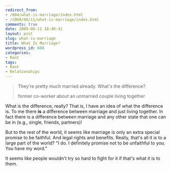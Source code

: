 ```yaml
---
redirect_from:
- /604/what-is-marriage/index.html
- /2009/06/11/what-is-marriage/index.html
comments: true
date: 2009-06-11 18:40:41
layout: post
slug: what-is-marriage
title: What Is Marriage?
wordpress_id: 604
categories:
- Rant
tags:
- Rant
- Relationships
---
```


> They're pretty much married already.  What's the difference?
>
> former co-worker about an unmarried couple living together 

What is the difference, really?  That is, I have an idea of what the difference is.  To me there **is** a difference between marriage and just living together.  In fact there is a difference between marriage and any other state that one can be in (e.g., single, friends, partners)!

But to the rest of the world, it seems like marriage is only an extra special promise to be faithful.  And legal rights and benefits.  Really, that's all it is to a large part of the world?  "I do.  I definitely promise not to be unfaithful to you.  You have my word."

It seems like people wouldn't try so hard to fight for it if that's what it is to them.

